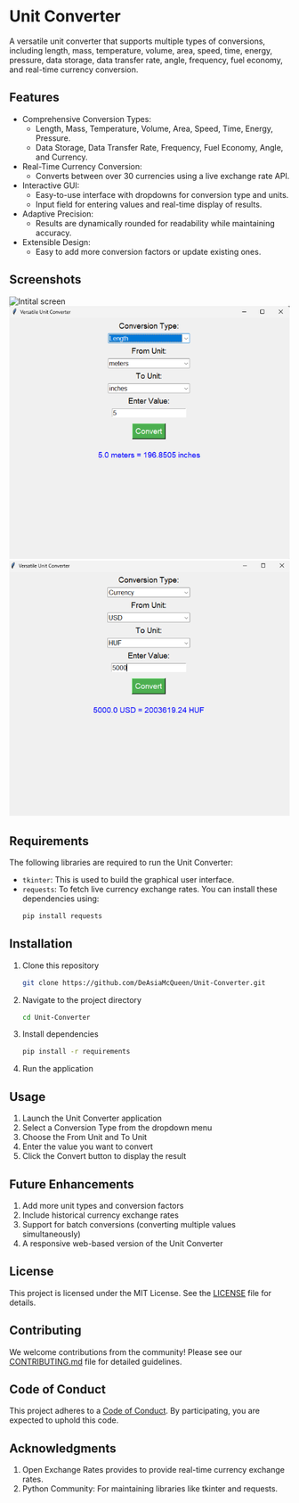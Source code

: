 # Unit Converter
A versatile unit converter that supports multiple types of conversions, including length, mass, temperature, volume, area, speed, time, energy, pressure, data storage, data transfer rate, angle, frequency, fuel economy, and real-time currency conversion.
## Features
- Comprehensive Conversion Types:
  - Length, Mass, Temperature, Volume, Area, Speed, Time, Energy, Pressure.
  - Data Storage, Data Transfer Rate, Frequency, Fuel Economy, Angle, and Currency.
- Real-Time Currency Conversion:
  - Converts between over 30 currencies using a live exchange rate API.
- Interactive GUI:
  - Easy-to-use interface with dropdowns for conversion type and units.
  - Input field for entering values and real-time display of results.
- Adaptive Precision:
  - Results are dynamically rounded for readability while maintaining accuracy.
- Extensible Design:
  - Easy to add more conversion factors or update existing ones.
## Screenshots
![Intital screen](UC-initialscreen.png)
![Conversion Result](UC-conversionresult.png)
![Currency Conversion](UC-currencyconversion.png)
## Requirements
The following libraries are required to run the Unit Converter:
- `tkinter`: This is used to build the graphical user interface.
- `requests`: To fetch live currency exchange rates.
You can install these dependencies using:
  ```bash
  pip install requests
## Installation
1. Clone this repository
   ```bash
   git clone https://github.com/DeAsiaMcQueen/Unit-Converter.git
2. Navigate to the project directory
   ```bash
   cd Unit-Converter
3. Install dependencies
   ```bash
   pip install -r requirements
4. Run the application
## Usage
1. Launch the Unit Converter application
2. Select a Conversion Type from the dropdown menu
3. Choose the From Unit and To Unit
4. Enter the value you want to convert
5. Click the Convert button to display the result
## Future Enhancements
1. Add more unit types and conversion factors
2. Include historical currency exchange rates
3. Support for batch conversions (converting multiple values simultaneously)
4. A responsive web-based version of the Unit Converter
## License
This project is licensed under the MIT License. See the [LICENSE](LICENSE) file for details.
## Contributing
We welcome contributions from the community! Please see our [CONTRIBUTING.md](CONTRIBUTING.md) file for detailed guidelines.
## Code of Conduct
This project adheres to a [Code of Conduct](CODE_OF_CONDUCT.md). By participating, you are expected to uphold this code.
## Acknowledgments
1. Open Exchange Rates provides to provide real-time currency exchange rates.
2. Python Community: For maintaining libraries like tkinter and requests.
